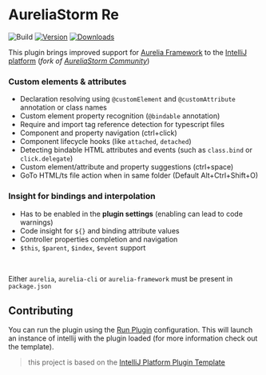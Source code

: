 # AureliaStorm Re

![Build](https://github.com/Readock/AureliaStormRe/workflows/Build/badge.svg)
[![Version](https://img.shields.io/jetbrains/plugin/v/27000-aureliastorm-re.svg)](https://plugins.jetbrains.com/plugin/27000-aureliastorm-re)
[![Downloads](https://img.shields.io/jetbrains/plugin/d/27000-aureliastorm-re.svg)](https://plugins.jetbrains.com/plugin/27000-aureliastorm-re)

<!-- Plugin description -->

This plugin brings improved support for [Aurelia Framework](https://aurelia.io) to
the [IntelliJ platform](https://www.jetbrains.com/products.html?fromMenu#lang=js&type=ide) (_fork
of [AureliaStorm Community](https://github.com/CollinHerber/AureliaStorm)_)

### Custom elements & attributes

* Declaration resolving using `@customElement` and `@customAttribute` annotation or class names
* Custom element property recognition (`@bindable` annotation)
* Require and import tag reference detection for typescript files
* Component and property navigation (ctrl+click)
* Component lifecycle hooks (like `attached`, `detached`)
* Detecting bindable HTML attributes and events (such as `class.bind` or `click.delegate`)
* Custom element/attribute and property suggestions (ctrl+space)
* GoTo HTML/ts file action when in same folder (Default Alt+Ctrl+Shift+O)

### Insight for bindings and interpolation

* Has to be enabled in the **plugin settings** (enabling can lead to code warnings)
* Code insight for `${}` and binding attribute values
* Controller properties completion and navigation
* `$this`, `$parent`, `$index`, `$event` support

<br>

Either `aurelia`, `aurelia-cli` or `aurelia-framework` must be present in `package.json`


<!-- Plugin description end -->

## Contributing

You can run the plugin using the [Run Plugin](/.run/Run%20Plugin.run.xml) configuration. This will launch an instance of intellij with
the plugin loaded (for more information
check out the template).

> this project is based on the [IntelliJ Platform Plugin Template](https://github.com/JetBrains/intellij-platform-plugin-template)